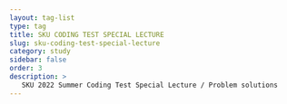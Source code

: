 ```yaml
---
layout: tag-list
type: tag
title: SKU CODING TEST SPECIAL LECTURE
slug: sku-coding-test-special-lecture
category: study
sidebar: false
order: 3
description: >
   SKU 2022 Summer Coding Test Special Lecture / Problem solutions
---
```

